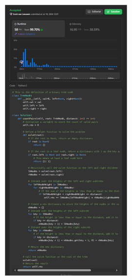  <img src="https://github.com/svanlee/leetcode-daily-number-of-good-leaf-nodes-pairs/blob/main/Personal%20Branding%20-%20LeetCode%2347.PNG" alt="Personal Branding - LeetCode#41" width="400"/>
